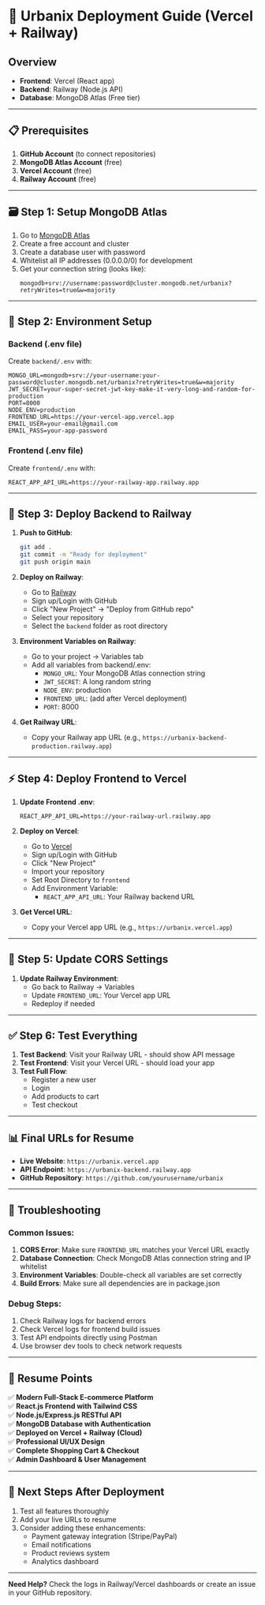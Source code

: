 # 🚀 Urbanix Deployment Guide (Vercel + Railway)

## Overview
- **Frontend**: Vercel (React app)
- **Backend**: Railway (Node.js API)  
- **Database**: MongoDB Atlas (Free tier)

---

## 📋 Prerequisites

1. **GitHub Account** (to connect repositories)
2. **MongoDB Atlas Account** (free)
3. **Vercel Account** (free)
4. **Railway Account** (free)

---

## 🗃️ Step 1: Setup MongoDB Atlas

1. Go to [MongoDB Atlas](https://www.mongodb.com/atlas)
2. Create a free account and cluster
3. Create a database user with password
4. Whitelist all IP addresses (0.0.0.0/0) for development
5. Get your connection string (looks like):
   ```
   mongodb+srv://username:password@cluster.mongodb.net/urbanix?retryWrites=true&w=majority
   ```

---

## 🔧 Step 2: Environment Setup

### Backend (.env file)
Create `backend/.env` with:
```env
MONGO_URL=mongodb+srv://your-username:your-password@cluster.mongodb.net/urbanix?retryWrites=true&w=majority
JWT_SECRET=your-super-secret-jwt-key-make-it-very-long-and-random-for-production
PORT=8000
NODE_ENV=production
FRONTEND_URL=https://your-vercel-app.vercel.app
EMAIL_USER=your-email@gmail.com
EMAIL_PASS=your-app-password
```

### Frontend (.env file)
Create `frontend/.env` with:
```env
REACT_APP_API_URL=https://your-railway-app.railway.app
```

---

## 🚂 Step 3: Deploy Backend to Railway

1. **Push to GitHub**:
   ```bash
   git add .
   git commit -m "Ready for deployment"
   git push origin main
   ```

2. **Deploy on Railway**:
   - Go to [Railway](https://railway.app)
   - Sign up/Login with GitHub
   - Click "New Project" → "Deploy from GitHub repo"
   - Select your repository
   - Select the `backend` folder as root directory

3. **Environment Variables on Railway**:
   - Go to your project → Variables tab
   - Add all variables from backend/.env:
     - `MONGO_URL`: Your MongoDB Atlas connection string
     - `JWT_SECRET`: A long random string
     - `NODE_ENV`: production
     - `FRONTEND_URL`: (add after Vercel deployment)
     - `PORT`: 8000

4. **Get Railway URL**:
   - Copy your Railway app URL (e.g., `https://urbanix-backend-production.railway.app`)

---

## ⚡ Step 4: Deploy Frontend to Vercel

1. **Update Frontend .env**:
   ```env
   REACT_APP_API_URL=https://your-railway-url.railway.app
   ```

2. **Deploy on Vercel**:
   - Go to [Vercel](https://vercel.com)
   - Sign up/Login with GitHub
   - Click "New Project"
   - Import your repository
   - Set Root Directory to `frontend`
   - Add Environment Variable:
     - `REACT_APP_API_URL`: Your Railway backend URL

3. **Get Vercel URL**:
   - Copy your Vercel app URL (e.g., `https://urbanix.vercel.app`)

---

## 🔄 Step 5: Update CORS Settings

1. **Update Railway Environment**:
   - Go back to Railway → Variables
   - Update `FRONTEND_URL`: Your Vercel app URL
   - Redeploy if needed

---

## ✅ Step 6: Test Everything

1. **Test Backend**: Visit your Railway URL - should show API message
2. **Test Frontend**: Visit your Vercel URL - should load your app
3. **Test Full Flow**: 
   - Register a new user
   - Login
   - Add products to cart
   - Test checkout

---

## 📊 Final URLs for Resume

- **Live Website**: `https://urbanix.vercel.app`
- **API Endpoint**: `https://urbanix-backend.railway.app`
- **GitHub Repository**: `https://github.com/yourusername/urbanix`

---

## 🐛 Troubleshooting

### Common Issues:

1. **CORS Error**: Make sure `FRONTEND_URL` matches your Vercel URL exactly
2. **Database Connection**: Check MongoDB Atlas connection string and IP whitelist
3. **Environment Variables**: Double-check all variables are set correctly
4. **Build Errors**: Make sure all dependencies are in package.json

### Debug Steps:
1. Check Railway logs for backend errors
2. Check Vercel logs for frontend build issues
3. Test API endpoints directly using Postman
4. Use browser dev tools to check network requests

---

## 🎯 Resume Points

✅ **Modern Full-Stack E-commerce Platform**  
✅ **React.js Frontend with Tailwind CSS**  
✅ **Node.js/Express.js RESTful API**  
✅ **MongoDB Database with Authentication**  
✅ **Deployed on Vercel + Railway (Cloud)**  
✅ **Professional UI/UX Design**  
✅ **Complete Shopping Cart & Checkout**  
✅ **Admin Dashboard & User Management**  

---

## 🚀 Next Steps After Deployment

1. Test all features thoroughly
2. Add your live URLs to resume
3. Consider adding these enhancements:
   - Payment gateway integration (Stripe/PayPal)
   - Email notifications
   - Product reviews system
   - Analytics dashboard

---

**Need Help?** Check the logs in Railway/Vercel dashboards or create an issue in your GitHub repository.
